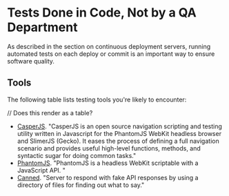 # Tests Done in Code, Not by a QA Department

<span class="drop fa fa-thumbs-o-up fa-5x pull-left fa-border"></span>

As described in the section on continuous deployment servers, running automated tests on each deploy or commit is an important way to ensure software quality.

## Tools

The following table lists testing tools you're likely to encounter:

// Does this render as a table?

* [CasperJS](http://casperjs.org/).  "CasperJS is an open source navigation scripting and testing utility written in Javascript for the PhantomJS WebKit headless browser and SlimerJS (Gecko). It eases the process of defining a full navigation scenario and provides useful high-level functions, methods, and syntactic sugar for doing common tasks."
* [PhantomJS](http://phantomjs.org/). "PhantomJS is a headless WebKit scriptable with a JavaScript API. "
* [Canned](https://github.com/sideshowcoder/canned). "Server to respond with fake API responses by using a directory of files for finding out what to say."
